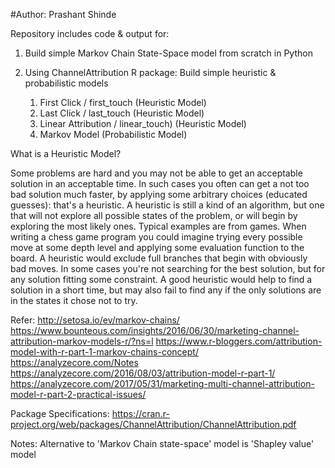#Author: Prashant Shinde

Repository includes code & output for:

1. Build simple Markov Chain State-Space model from scratch in Python

2. Using ChannelAttribution R package: Build simple heuristic & probabilistic models
    1. First Click / first_touch (Heuristic Model) 
    2. Last Click / last_touch (Heuristic Model) 
    3. Linear Attribution / linear_touch) (Heuristic Model) 
    4. Markov Model (Probabilistic Model) 




What is a Heuristic Model?

Some problems are hard and you may not be able to get an acceptable solution in an acceptable time. In such cases you often can get a not too bad solution much faster, by applying some arbitrary choices (educated guesses): that's a heuristic.
A heuristic is still a kind of an algorithm, but one that will not explore all possible states of the problem, or will begin by exploring the most likely ones.
Typical examples are from games. When writing a chess game program you could imagine trying every possible move at some depth level and applying some evaluation function to the board. A heuristic would exclude full branches that begin with obviously bad moves.
In some cases you're not searching for the best solution, but for any solution fitting some constraint. A good heuristic would help to find a solution in a short time, but may also fail to find any if the only solutions are in the states it chose not to try.

Refer:
http://setosa.io/ev/markov-chains/
https://www.bounteous.com/insights/2016/06/30/marketing-channel-attribution-markov-models-r/?ns=l
https://www.r-bloggers.com/attribution-model-with-r-part-1-markov-chains-concept/
https://analyzecore.com/Notes
https://analyzecore.com/2016/08/03/attribution-model-r-part-1/
https://analyzecore.com/2017/05/31/marketing-multi-channel-attribution-model-r-part-2-practical-issues/

Package Specifications:
https://cran.r-project.org/web/packages/ChannelAttribution/ChannelAttribution.pdf

Notes:
Alternative to 'Markov Chain state-space' model is 'Shapley value' model
